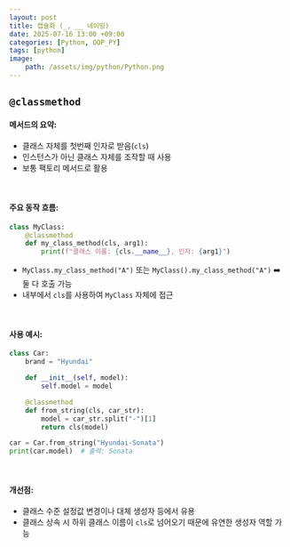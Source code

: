 ```yaml
---
layout: post
title: 캡슐화 (_, __ 네이밍)
date: 2025-07-16 13:00 +09:00
categories: [Python, OOP_PY]
tags: [python]
image:
    path: /assets/img/python/Python.png
---
```


## `@classmethod`

#### 메서드의 요약:

- 클래스 자체를 첫번째 인자로 받음(`cls`)
- 인스턴스가 아닌 클래스 자체를 조작할 때 사용
- 보통 팩토리 메서드로 활용

<br>

#### 주요 동작 흐름:

```python
class MyClass:
    @classmethod
    def my_class_method(cls, arg1):
        print(f"클래스 이름: {cls.__name__}, 인자: {arg1}")
```

- `MyClass.my_class_method("A")` 또는 `MyClass().my_class_method("A")` ➡️ 둘 다 호출 가능
- 내부에서 `cls`를 사용하여 `MyClass` 자체에 접근

<br>

#### 사용 예시:

```python
class Car:
    brand = "Hyundai"

    def __init__(self, model):
        self.model = model

    @classmethod
    def from_string(cls, car_str):
        model = car_str.split("-")[1]
        return cls(model)

car = Car.from_string("Hyundai-Sonata")
print(car.model)  # 출력: Sonata
```

<br>

#### 개선점:

- 클래스 수준 설정값 변경이나 대체 생성자 등에서 유용
- 클래스 상속 시 하위 클래스 이름이 `cls`로 넘어오기 때문에 유연한 생성자 역할 가능

<br>
